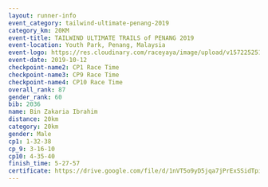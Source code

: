 ```yaml
---
layout: runner-info 
event_category: tailwind-ultimate-penang-2019 
category_km: 20KM 
event-title: TAILWIND ULTIMATE TRAILS of PENANG 2019 
event-location: Youth Park, Penang, Malaysia 
event-logo: https://res.cloudinary.com/raceyaya/image/upload/v1572252513/logo/utop-2019_h9tzys.jpg 
event-date: 2019-10-12 
checkpoint-name2: CP1 Race Time 
checkpoint-name3: CP9 Race Time 
checkpoint-name4: CP10 Race Time 
overall_rank: 87
gender_rank: 60
bib: 2036
name: Bin Zakaria Ibrahim
distance: 20km
category: 20km
gender: Male
cp1: 1-32-38
cp_9: 3-16-10
cp10: 4-35-40
finish_time: 5-27-57
certificate: https://drive.google.com/file/d/1nVT5o9yD5jqa7jPrExSSidTpiivebAYm/view?usp=sharing
---
```

